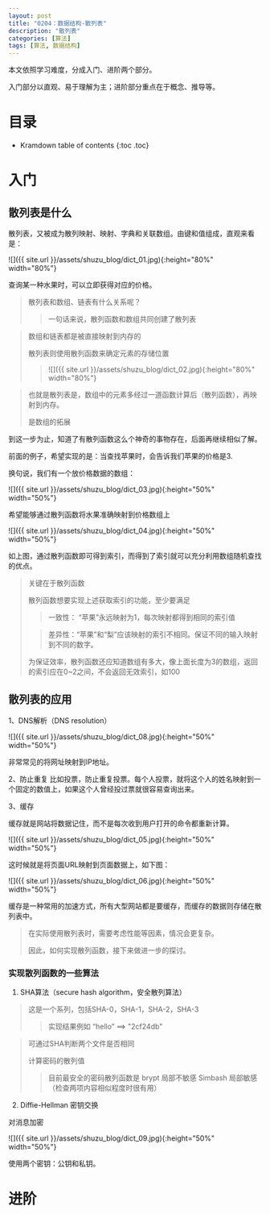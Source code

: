 ```yaml
---
layout: post
title: "0204：数据结构-散列表"
description: "散列表"
categories: [算法]
tags: [算法, 数据结构]
---
```


本文依照学习难度，分成入门、进阶两个部分。

入门部分以直观、易于理解为主；进阶部分重点在于概念、推导等。

# 目录

* Kramdown table of contents
{:toc .toc}

# 入门 

## 散列表是什么

散列表，又被成为散列映射、映射、字典和关联数组。由键和值组成，直观来看是：

![]({{ site.url }}/assets/shuzu_blog/dict_01.jpg){:height="80%" width="80%"}

查询某一种水果时，可以立即获得对应的价格。

> 散列表和数组、链表有什么关系呢？
> > 一句话来说，散列函数和数组共同创建了散列表

> 数组和链表都是被直接映射到内存的
>
> 散列表则使用散列函数来确定元素的存储位置
> > ![]({{ site.url }}/assets/shuzu_blog/dict_02.jpg){:height="80%" width="80%"}

> 也就是散列表是，数组中的元素多经过一道函数计算后（散列函数），再映射到内存。
>
> 是数组的拓展

到这一步为止，知道了有散列函数这么个神奇的事物存在，后面再继续相似了解。

前面的例子，希望实现的是：当查找苹果时，会告诉我们苹果的价格是3.

换句说，我们有一个放价格数据的数组：

![]({{ site.url }}/assets/shuzu_blog/dict_03.jpg){:height="50%" width="50%"}

希望能够通过散列函数将水果准确映射到价格数组上

![]({{ site.url }}/assets/shuzu_blog/dict_04.jpg){:height="50%" width="50%"}

如上图，通过散列函数即可得到索引，而得到了索引就可以充分利用数组随机查找的优点。

> 关键在于散列函数
>
> 散列函数想要实现上述获取索引的功能，至少要满足
> > 一致性： “苹果”永远映射为1，每次映射都得到相同的索引值
>
> > 差异性：“苹果”和“梨”应该映射的索引不相同。保证不同的输入映射到不同的数字。
>
> 为保证效率，散列函数还应知道数组有多大，像上面长度为3的数组，返回的索引应在0~2之间，不会返回无效索引，如100

## 散列表的应用

1、DNS解析（DNS resolution）

![]({{ site.url }}/assets/shuzu_blog/dict_08.jpg){:height="50%" width="50%"}

非常常见的将网址映射到IP地址。

2、防止重复
比如投票，防止重复投票。每个人投票，就将这个人的姓名映射到一个固定的数值上，如果这个人曾经投过票就很容易查询出来。

3、缓存

缓存就是网站将数据记住，而不是每次收到用户打开的命令都重新计算。

![]({{ site.url }}/assets/shuzu_blog/dict_05.jpg){:height="50%" width="50%"}

这时候就是将页面URL映射到页面数据上，如下图：

![]({{ site.url }}/assets/shuzu_blog/dict_06.jpg){:height="50%" width="50%"}

缓存是一种常用的加速方式，所有大型网站都是要缓存，而缓存的数据则存储在散列表中。

> 在实际使用散列表时，需要考虑性能等因素，情况会更复杂。
>
> 因此，如何实现散列函数，接下来做进一步的探讨。

### 实现散列函数的一些算法

1. SHA算法（secure hash algorithm，安全散列算法）

> 这是一个系列，包括SHA-0，SHA-1，SHA-2，SHA-3
> > 实现结果例如 “hello” ==> "2cf24db"

> 可通过SHA判断两个文件是否相同
>
> 计算密码的散列值
> > 目前最安全的密码散列函数是 brypt
> 局部不敏感
> > Simbash 局部敏感（检查两项内容相似程度时很有用）

2. Diffie-Hellman 密钥交换

对消息加密

![]({{ site.url }}/assets/shuzu_blog/dict_09.jpg){:height="50%" width="50%"}

使用两个密钥：公钥和私钥。








# 进阶 

[^1]: 参考文献.
[1] 算法图解 Aditya Bhargava (作者) 袁国忠 (译者)